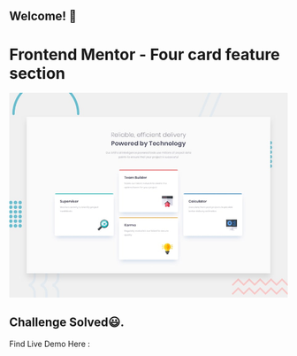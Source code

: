 ## Welcome! 👋

# Frontend Mentor - Four card feature section

![Design preview for the Four card feature section coding challenge](./design/desktop-preview.jpg)

## Challenge Solved😃.

Find Live Demo Here :
